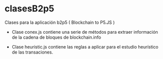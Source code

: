 # clasesB2p5

Clases para la aplicación b2p5 ( Blockchain to P5.JS )

* Clase conex.js contiene una serie de métodos para extraer información de la cadena de bloques de blockchain.info

* Clase heuristic.js contiene las reglas a aplicar para el estudio heurístico de las transaciones.